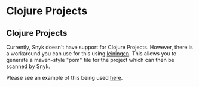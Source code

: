 # Clojure Projects

##  Clojure Projects

Currently, Snyk doesn't have support for Clojure Projects. However, there is a workaround you can use for this using [leiningen](https://leiningen.org/). This allows you to generate a maven-style "pom" file for the project which can then be scanned by Snyk. 

Please see an example of this being used [here](https://gist.github.com/garethr/6a517651b62cb43ac3c8a0f9c4ab561d). 

